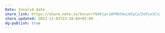 ```yaml
---
Date: Invalid date
share_link: https://share.note.sx/kncwrr76#9jq+iWFMbh9wLW3gCp/DdFyeSCn2Yo3yTD+uQXUdADk
share_updated: 2023-12-03T23:18:04+02:00
dg-publish: true
---
```

